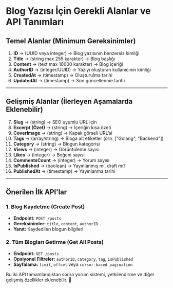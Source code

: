 # Blog Yazısı İçin Gerekli Alanlar ve API Tanımları

## **Temel Alanlar (Minimum Gereksinimler)**

1. **ID** → (UUID veya integer) → Blog yazısının benzersiz kimliği
2. **Title** → (string max 255 karakter) → Blog başlığı
3. **Content** → (text max 10000 karakter) → Blog içeriği
4. **AuthorID** → (integer/UUID) → Yazıyı oluşturan kullanıcının kimliği
5. **CreatedAt** → (timestamp) → Oluşturulma tarihi
6. **UpdatedAt** → (timestamp) → Son güncellenme tarihi

---

## **Gelişmiş Alanlar (İlerleyen Aşamalarda Eklenebilir)**

7. **Slug** → (string) → SEO uyumlu URL için
8. **Excerpt (Özet)** → (string) → İçeriğin kısa özeti
9. **CoverImage** → (string) → Kapak görseli URL’si
10. **Tags** → (array/string) → Bloga ait etiketler (örn. ["Golang", "Backend"])
11. **Category** → (string) → Blogun kategorisi
12. **Views** → (integer) → Görüntüleme sayısı
13. **Likes** → (integer) → Beğeni sayısı
14. **CommentsCount** → (integer) → Yorum sayısı
15. **IsPublished** → (boolean) → Yayınlanmış mı, draft mı?
16. **PublishedAt** → (timestamp) → Yayınlanma tarihi

---

## **Önerilen İlk API'lar**

### **1. Blog Kaydetme (Create Post)**

- **Endpoint:** `POST /posts`
- **Gereksinimler:** `title`, `content`, `authorID`
- **Yanıt:** Kaydedilen blogun bilgileri

### **2. Tüm Blogları Getirme (Get All Posts)**

- **Endpoint:** `GET /posts`
- **Opsiyonel Filtreler:** `authorID`, `category`, `tag`, `isPublished`
- **Sayfalama:** `limit`, `offset` veya `cursor-based pagination`

Bu iki API tamamlandıktan sonra yorum sistemi, yetkilendirme ve diğer gelişmiş özellikler eklenebilir. 🚀
